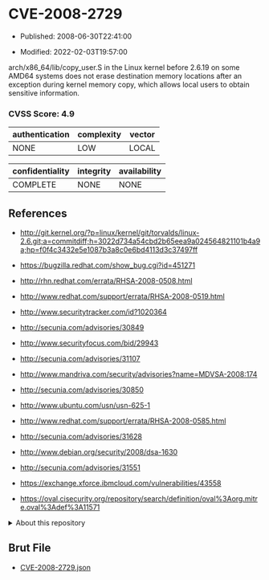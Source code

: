 # CVE-2008-2729

- Published: 2008-06-30T22:41:00

- Modified: 2022-02-03T19:57:00

arch/x86_64/lib/copy_user.S in the Linux kernel before 2.6.19 on some AMD64 systems does not erase destination memory locations after an exception during kernel memory copy, which allows local users to obtain sensitive information.

### CVSS Score: **4.9**

| authentication | complexity | vector |
| --- | --- | --- |
| NONE | LOW | LOCAL |

| confidentiality | integrity | availability |
| --- | --- | --- |
| COMPLETE | NONE | NONE |

## References

* http://git.kernel.org/?p=linux/kernel/git/torvalds/linux-2.6.git;a=commitdiff;h=3022d734a54cbd2b65eea9a024564821101b4a9a;hp=f0f4c3432e5e1087b3a8c0e6bd4113d3c37497ff

* https://bugzilla.redhat.com/show_bug.cgi?id=451271

* http://rhn.redhat.com/errata/RHSA-2008-0508.html

* http://www.redhat.com/support/errata/RHSA-2008-0519.html

* http://www.securitytracker.com/id?1020364

* http://secunia.com/advisories/30849

* http://www.securityfocus.com/bid/29943

* http://secunia.com/advisories/31107

* http://www.mandriva.com/security/advisories?name=MDVSA-2008:174

* http://secunia.com/advisories/30850

* http://www.ubuntu.com/usn/usn-625-1

* http://www.redhat.com/support/errata/RHSA-2008-0585.html

* http://secunia.com/advisories/31628

* http://www.debian.org/security/2008/dsa-1630

* http://secunia.com/advisories/31551

* https://exchange.xforce.ibmcloud.com/vulnerabilities/43558

* https://oval.cisecurity.org/repository/search/definition/oval%3Aorg.mitre.oval%3Adef%3A11571

<details>
<summary>About this repository</summary> 

  This repository is part of the project [Live Hack CVE](https://github.com/Live-Hack-CVE). Main website can be found [www.live-hack.org](https://www.live-hack.org) 
  
  Made by [Sn0wAlice](https://github.com/Sn0wAlice) for the people that care about security and need to have a feed of the latest CVEs. Hope you enjoy it, don't forget to star the repo and follow me on [Twitter](https://twitter.com/Sn0wAlice) and [Github](https://github.com/Sn0wAlice). And that is my [personnal website](https://www.alice-snow.me/)

  - [Home Page](https://github.com/Live-Hack-CVE)
  - [Framework](https://github.com/Live-Hack-CVE/cve-framework)
  - [CVE database](https://github.com/Live-Hack-CVE/full_database)
  - [Changelog](https://github.com/Live-Hack-CVE/Changelog)
</details>

## Brut File

* [CVE-2008-2729.json](https://raw.githubusercontent.com/Live-Hack-CVE/full_database/main/cves/2008/CVE-2008-2729.json)

